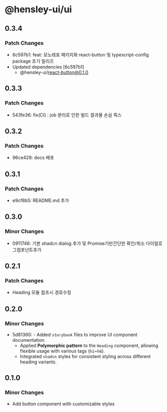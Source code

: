# @hensley-ui/ui

## 0.3.4

### Patch Changes

- 6c597b1: feat: 모노레포 패키지화 react-button 및 typescript-config package 초기 릴리즈
- Updated dependencies [6c597b1]
  - @hensley-ui/react-button@0.1.0

## 0.3.3

### Patch Changes

- 543fe36: fix(CI) : job 분리로 인한 빌드 결과물 손실 픽스

## 0.3.2

### Patch Changes

- 96ce428: docs 배포

## 0.3.1

### Patch Changes

- e9cf8b5: README.md 추가

## 0.3.0

### Minor Changes

- 0911746: 기본 shadcn dialog 추가 및 Promise기반간단한 확인/취소 다이얼로그컴포넌트추가

## 0.2.1

### Patch Changes

- Heading 모듈 참조시 경로수정

## 0.2.0

### Minor Changes

- 5d81360: - Added `storybook` files to improve UI component documentation.
  - Applied **Polymorphic pattern** to the `Heading` component, allowing flexible usage with various tags (`h1`~`h6`).
  - Integrated `shadcn` styles for consistent styling across different heading variants.

## 0.1.0

### Minor Changes

- Add button component with customizable styles
